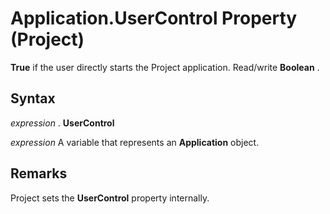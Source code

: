 
# Application.UserControl Property (Project)

 **True** if the user directly starts the Project application. Read/write **Boolean** .


## Syntax

 _expression_ . **UserControl**

 _expression_ A variable that represents an **Application** object.


## Remarks

Project sets the  **UserControl** property internally.

